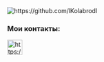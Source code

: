 <img align="left" alt="https://github.com/lKolabrodl" src="https://www.codewars.com/users/lKolabrodl/badges/small" />

<br/>

### Мои контакты:
[<img align="left" alt="https://github.com/lKolabrodl" width="35px" src="https://img.icons8.com/cute-clipart/64/000000/telegram-app.png" />][telegram]

<br/>

[telegram]: https://teleg.run/Kolabrod
[github]: https://github.com/lKolabrodl
